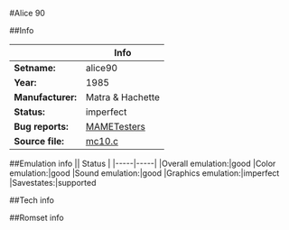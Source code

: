 #Alice 90

##Info

||Info|
|-----|-----|
|**Setname:**|alice90
|**Year:**|1985
|**Manufacturer:**|Matra & Hachette
|**Status:**|imperfect
|**Bug reports:**|[MAMETesters](http://mametesters.org/view_all_set.php?type=1&temporary=y&search=mc10.c)
|**Source file:**|[mc10.c](https://github.com/mamedev/mame/blob/master/src/mess/drivers/mc10.c)

##Emulation info
|| Status |
|-----|-----|
|Overall emulation:|good
|Color emulation:|good
|Sound emulation:|good
|Graphics emulation:|imperfect
|Savestates:|supported

##Tech info

##Romset info

<!--- START OF EDITED COMMENT DO NOT TOUCH TEXT ABOVE-->
